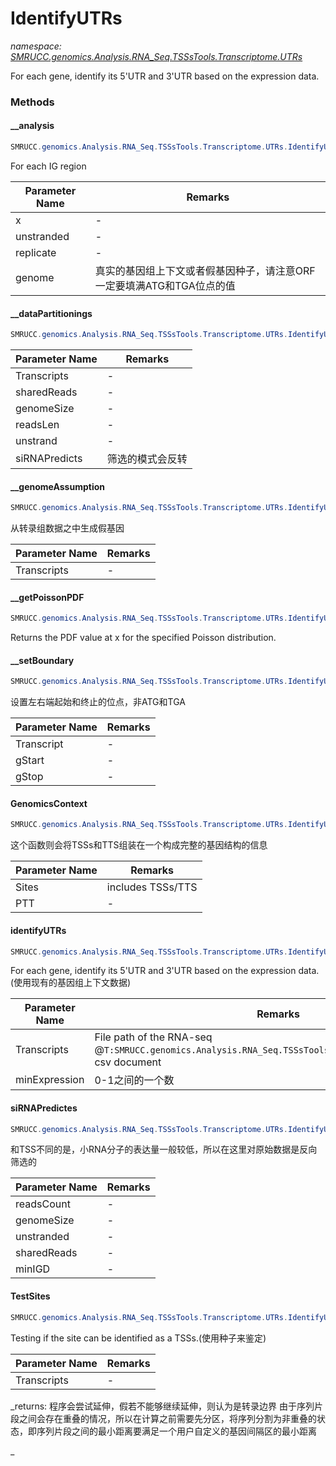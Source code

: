 ﻿# IdentifyUTRs
_namespace: [SMRUCC.genomics.Analysis.RNA_Seq.TSSsTools.Transcriptome.UTRs](./index.md)_

For each gene, identify its 5'UTR and 3'UTR based on the expression data.



### Methods

#### __analysis
```csharp
SMRUCC.genomics.Analysis.RNA_Seq.TSSsTools.Transcriptome.UTRs.IdentifyUTRs.__analysis(System.Int32,System.Boolean,System.Int32,System.Int64,SMRUCC.genomics.Analysis.RNA_Seq.TSSsTools.DocumentFormat.Transcript[],System.Collections.Generic.SortedDictionary{System.String,SMRUCC.genomics.Analysis.RNA_Seq.TSSsTools.DocumentFormat.Transcript}@,SMRUCC.genomics.Analysis.RNA_Seq.TSSsTools.Transcriptome.UTRs.Replicate@)
```
For each IG region

|Parameter Name|Remarks|
|--------------|-------|
|x|-|
|unstranded|-|
|replicate|-|
|genome|真实的基因组上下文或者假基因种子，请注意ORF一定要填满ATG和TGA位点的值|


#### __dataPartitionings
```csharp
SMRUCC.genomics.Analysis.RNA_Seq.TSSsTools.Transcriptome.UTRs.IdentifyUTRs.__dataPartitionings(System.Collections.Generic.IEnumerable{SMRUCC.genomics.Analysis.RNA_Seq.TSSsTools.ReadsCount},System.Int32,System.Int32,System.Int64,System.Int32,System.Boolean,System.Boolean)
```


|Parameter Name|Remarks|
|--------------|-------|
|Transcripts|-|
|sharedReads|-|
|genomeSize|-|
|readsLen|-|
|unstrand|-|
|siRNAPredicts|筛选的模式会反转|


#### __genomeAssumption
```csharp
SMRUCC.genomics.Analysis.RNA_Seq.TSSsTools.Transcriptome.UTRs.IdentifyUTRs.__genomeAssumption(System.Collections.Generic.IEnumerable{SMRUCC.genomics.Analysis.RNA_Seq.TSSsTools.DocumentFormat.Transcript},System.Int64)
```
从转录组数据之中生成假基因

|Parameter Name|Remarks|
|--------------|-------|
|Transcripts|-|


#### __getPoissonPDF
```csharp
SMRUCC.genomics.Analysis.RNA_Seq.TSSsTools.Transcriptome.UTRs.IdentifyUTRs.__getPoissonPDF(System.Int32,System.Double)
```
Returns the PDF value at x for the specified Poisson distribution.

#### __setBoundary
```csharp
SMRUCC.genomics.Analysis.RNA_Seq.TSSsTools.Transcriptome.UTRs.IdentifyUTRs.__setBoundary(SMRUCC.genomics.Analysis.RNA_Seq.TSSsTools.DocumentFormat.Transcript,System.Collections.Generic.SortedDictionary{System.String,Microsoft.VisualBasic.Language.Value{System.Int32}},System.Collections.Generic.SortedDictionary{System.String,Microsoft.VisualBasic.Language.Value{System.Int32}})
```
设置左右端起始和终止的位点，非ATG和TGA

|Parameter Name|Remarks|
|--------------|-------|
|Transcript|-|
|gStart|-|
|gStop|-|


#### GenomicsContext
```csharp
SMRUCC.genomics.Analysis.RNA_Seq.TSSsTools.Transcriptome.UTRs.IdentifyUTRs.GenomicsContext(System.Collections.Generic.IEnumerable{SMRUCC.genomics.Analysis.RNA_Seq.TSSsTools.DocumentFormat.Transcript},SMRUCC.genomics.Assembly.NCBI.GenBank.TabularFormat.PTT,System.Int32)
```
这个函数则会将TSSs和TTS组装在一个构成完整的基因结构的信息

|Parameter Name|Remarks|
|--------------|-------|
|Sites|includes TSSs/TTS|
|PTT|-|


#### identifyUTRs
```csharp
SMRUCC.genomics.Analysis.RNA_Seq.TSSsTools.Transcriptome.UTRs.IdentifyUTRs.identifyUTRs(SMRUCC.genomics.Assembly.NCBI.GenBank.TabularFormat.PTT,System.Boolean,System.String,System.Int32,System.Double,System.String)
```
For each gene, identify its 5'UTR and 3'UTR based on the expression data.(使用现有的基因组上下文数据)

|Parameter Name|Remarks|
|--------------|-------|
|Transcripts|File path of the RNA-seq @``T:SMRUCC.genomics.Analysis.RNA_Seq.TSSsTools.DocumentFormat.Transcript`` csv document|
|minExpression|0-1之间的一个数|


#### siRNAPredictes
```csharp
SMRUCC.genomics.Analysis.RNA_Seq.TSSsTools.Transcriptome.UTRs.IdentifyUTRs.siRNAPredictes(System.Collections.Generic.IEnumerable{SMRUCC.genomics.Analysis.RNA_Seq.TSSsTools.ReadsCount},System.Int64,System.Boolean,System.Int32,System.Int32,System.Int32)
```
和TSS不同的是，小RNA分子的表达量一般较低，所以在这里对原始数据是反向筛选的

|Parameter Name|Remarks|
|--------------|-------|
|readsCount|-|
|genomeSize|-|
|unstranded|-|
|sharedReads|-|
|minIGD|-|


#### TestSites
```csharp
SMRUCC.genomics.Analysis.RNA_Seq.TSSsTools.Transcriptome.UTRs.IdentifyUTRs.TestSites(System.Collections.Generic.IEnumerable{SMRUCC.genomics.Analysis.RNA_Seq.TSSsTools.ReadsCount},System.Int64,System.Boolean,System.Int32,System.Int32)
```
Testing if the site can be identified as a TSSs.(使用种子来鉴定)

|Parameter Name|Remarks|
|--------------|-------|
|Transcripts|-|


_returns: 程序会尝试延伸，假若不能够继续延伸，则认为是转录边界
 由于序列片段之间会存在重叠的情况，所以在计算之前需要先分区，将序列分割为非重叠的状态，即序列片段之间的最小距离要满足一个用户自定义的基因间隔区的最小距离
 
 _


